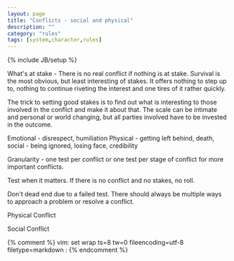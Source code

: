 ```yaml
---
layout: page
title: "Conflicts - social and physical"
description: ""
category: "rules"
tags: [system,character,rules]
---
```

{% include JB/setup %}

What's at stake - There is no real conflict if nothing is at stake. Survival is the most obvious, but least interesting of stakes. It offers nothing to step up to, nothing to continue riveting the interest and one tires of it rather quickly.
 
The trick to setting good stakes is to find out what is interesting to those involved in the conflict and make it about that. The scale can be intimate and personal or world changing, but all parties involved have to be invested in the outcome.

Emotional - disrespect, humiliation
Physical - getting left behind, death, 
social - being ignored, losing face, credibility 

Granularity - one test per conflict or one test per stage of conflict for more important conflicts. 

Test when it matters. If there is no conflict and no stakes, no roll.

Don't dead end due to a failed test. There should always be multiple ways to approach a problem or resolve a conflict.

Physical Conflict


Social Conflict


{% comment %}
vim: set wrap ts=8 tw=0 fileencoding=utf-8 filetype=markdown :
{% endcomment %}

